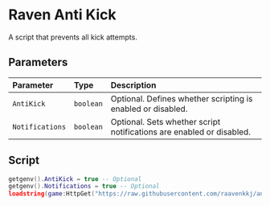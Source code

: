 # Raven Anti Kick

A script that prevents all kick attempts.


## Parameters

| Parameter   | Type       | Description                          |
| :---------- | :--------- | :---------------------------------- |
| `AntiKick` | `boolean` | Optional. Defines whether scripting is enabled or disabled. |
| `Notifications` | `boolean` | Optional. Sets whether script notifications are enabled or disabled. |

## Script
```lua
getgenv().AntiKick = true -- Optional
getgenv().Notifications = true -- Optional
loadstring(game:HttpGet("https://raw.githubusercontent.com/raavenkkj/anti-kick/main/anti-kick.lua"))()
```
